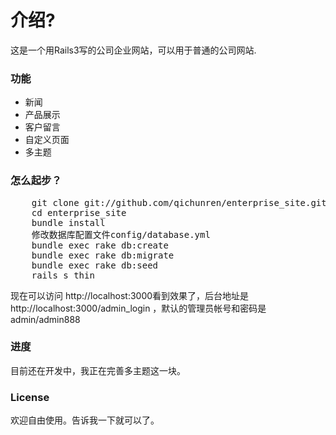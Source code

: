 # 介绍?

这是一个用Rails3写的公司企业网站，可以用于普通的公司网站.

### 功能

- 新闻
- 产品展示
- 客户留言
- 自定义页面
- 多主题

### 怎么起步？

<pre>
    git clone git://github.com/qichunren/enterprise_site.git
    cd enterprise_site
    bundle install
    修改数据库配置文件config/database.yml
    bundle exec rake db:create
    bundle exec rake db:migrate
    bundle exec rake db:seed
    rails s thin
</pre>
现在可以访问 http://localhost:3000看到效果了，后台地址是http://localhost:3000/admin_login ，默认的管理员帐号和密码是admin/admin888


### 进度

目前还在开发中，我正在完善多主题这一块。


### License

欢迎自由使用。告诉我一下就可以了。

